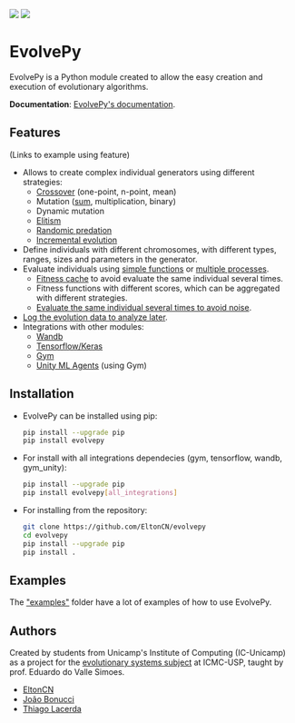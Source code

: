 [![](https://img.shields.io/pypi/v/evolvepy?style=for-the-badge)]() [![](https://img.shields.io/github/license/EltonCN/evolvepy?style=for-the-badge)](https://github.com/EltonCN/evolvepy/blob/main/LICENSE)

# EvolvePy

EvolvePy is a Python module created to allow the easy creation and execution of evolutionary algorithms.

**Documentation**: [EvolvePy's documentation](https://eltoncn.github.io/evolvepy/_build/html/index.html).

## Features

(Links to example using feature)

- Allows to create complex individual generators using different strategies:
  - [Crossover](/examples/1%20-%20Simple%20EA.ipynb) (one-point, n-point, mean)
  - Mutation ([sum](/examples/1%20-%20Simple%20EA.ipynb), multiplication, binary)
  - Dynamic mutation
  - [Elitism](/examples/2%20-%20Elitism.ipynb)
  - [Randomic predation](/examples/6%20-%20Random%20Predation.ipynb)
  - [Incremental evolution](/examples/5%20-%20Incremental%20Evolution.ipynb)
- Define individuals with different chromosomes, with different types, ranges, sizes and parameters in the generator.
- Evaluate individuals using [simple functions](/examples/1%20-%20Simple%20EA.ipynb)  or [multiple processes](/examples/Car%20PID%20Control.ipynb).
  - [Fitness cache](/examples/Car%20PID%20Control.ipynb) to avoid evaluate the same individual several times.
  - Fitness functions with different scores, which can be aggregated with different strategies.
  - [Evaluate the same individual several times to avoid noise](/examples/Car%20PID%20Control.ipynb).
- [Log the evolution data to analyze later](/examples/4%20-%20Logger.ipynb).
- Integrations with other modules:
  - [Wandb](/examples/4%20-%20Logger.ipynb)
  - [Tensorflow/Keras](/examples/TF-Keras%20Integration.ipynb)
  - [Gym](/examples/Reinforcement%20Learning.ipynb)
  - [Unity ML Agents](/examples/Unity%20ML%20Agents%20-%203DBall.ipynb) (using Gym)

## Installation

- EvolvePy can be installed using pip:

    ```bash
    pip install --upgrade pip
    pip install evolvepy
    ```

- For install with all integrations dependecies (gym, tensorflow, wandb, gym_unity):
    
    ```bash
    pip install --upgrade pip
    pip install evolvepy[all_integrations]
    ```


- For installing from the repository:

    ```bash
    git clone https://github.com/EltonCN/evolvepy
    cd evolvepy
    pip install --upgrade pip
    pip install .
    ```

## Examples

The ["examples"](/examples) folder have a lot of examples of how to use EvolvePy.

## Authors

Created by students from Unicamp's Institute of Computing (IC-Unicamp) as a project for the [evolutionary systems subject](https://gitlab.com/simoesusp/disciplinas/tree/master/SSC0713-Sistemas-Evolutivos-Aplicados-a-Robotica) at ICMC-USP, taught by prof. Eduardo do Valle Simoes.

- [EltonCN](https://github.com/EltonCN)
- [João Bonucci](https://github.com/Joao-Pedro-MB)
- [Thiago Lacerda](https://github.com/ThiagoDSL)